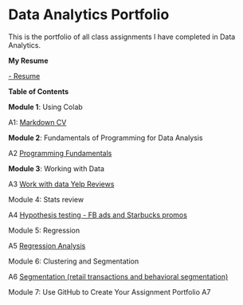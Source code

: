 # Data Analytics Portfolio

This is the portfolio of all class assignments I have completed in Data Analytics.

**My Resume**

[- Resume](https://colab.research.google.com/drive/1TXxxmY_BNfQvQfsx39CMplepHFIQiqun)

**Table of Contents**

**Module 1**: Using Colab

A1: [Markdown CV](https://colab.research.google.com/drive/1TXxxmY_BNfQvQfsx39CMplepHFIQiqun)

**Module 2**: Fundamentals of Programming for Data Analysis

A2 [Programming Fundamentals](https://colab.research.google.com/drive/160A7xBelMJ4tJ1-qLQeqwMqJhYmQsJpg#scrollTo=KMrOnN2Gtp9F)

**Module 3**: Working with Data

A3 [Work with data Yelp Reviews](https://colab.research.google.com/drive/1fHlC96tpGZGqsHugVWkXKQ24fFoMqstn)

Module 4: Stats review

A4 [Hypothesis testing - FB ads and Starbucks promos](https://colab.research.google.com/drive/1g95Ngo66240AL0h98Ik7VUeEkUrlBzAt)

Module 5: Regression

A5 [Regression Analysis](https://colab.research.google.com/drive/1_Fe9zxnz13J89TjiqOiPJOsAdAL_X2D-)

Module 6: Clustering and Segmentation

A6 [Segmentation (retail transactions and behavioral segmentation)](https://colab.research.google.com/drive/1nQumu5MR053EriyYpJKQpJ60Cr607Pc2)

Module 7: Use GitHub to Create Your Assignment Portfolio
A7

